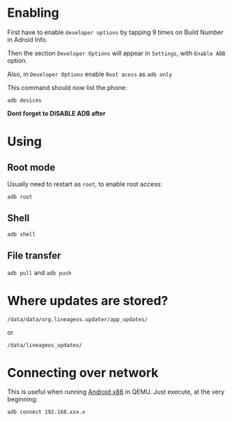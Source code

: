 Enabling
========

First have to enable `developer options` by tapping 9 times on Build Number in Adroid Info.

Then the section `Developer Options` will appear in `Settings`, with `Enable ADB` option.

Also, in `Developer Options` enable `Root acess` as `adb only`

This command should now list the phone:

    adb devices

__Dont forget to DISABLE ADB after__

Using
=====

Root mode
---------

Usually need to restart as `root`, to enable root access:

    adb root

Shell
-----

    adb shell

File transfer
-------------

`adb pull` and `adb push`


Where updates are stored?
=========================

    /data/data/org.lineageos.updater/app_updates/

or

    /data/lineageos_updates/

Connecting over network
=======================

This is useful when running [Android x86](http://www.android-x86.org) in QEMU.
Just execute, at the very beginning:

    adb connect 192.168.xxx.x

